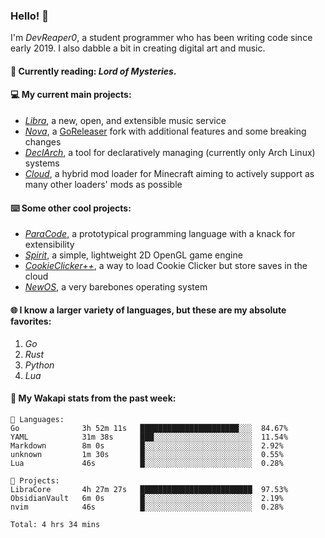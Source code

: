 ### Hello! 👋

I'm _DevReaper0_, a student programmer who has been writing code since early 2019. I also dabble a bit in creating digital art and music.

#### 📖 Currently reading: *Lord of Mysteries*.

#### 💻 My current main projects:

-   _[Libra](https://github.com/LibraMusic)_, a new, open, and extensible music service
-   _[Nova](https://github.com/LibraMusic/Nova)_, a [GoReleaser](https://github.com/goreleaser/goreleaser) fork with additional features and some breaking changes
-   _[DeclArch](https://github.com/DevReaper0/declarch)_, a tool for declaratively managing (currently only Arch Linux) systems
-   _[Cloud](https://github.com/CloudLoaderMC/CloudLoader)_, a hybrid mod loader for Minecraft aiming to actively support as many other loaders' mods as possible

#### ⌨️ Some other cool projects:

-   _[ParaCode](https://github.com/ParaCodeLang/ParaCode)_, a prototypical programming language with a knack for extensibility
-   _[Spirit](https://gitlab.com/DevReaper0/SpiritEngine)_, a simple, lightweight 2D OpenGL game engine
-   _[CookieClicker++](https://github.com/DevReaper0/CookieClickerPlusPlus)_, a way to load Cookie Clicker but store saves in the cloud
-   _[NewOS](https://github.com/DevReaper0/NewOS)_, a very barebones operating system

#### 🌐 I know a larger variety of languages, but these are my absolute favorites:

1. _Go_
2. _Rust_
3. _Python_
4. _Lua_

#### 📡 My Wakapi stats from the past week:

```text
💾 Languages:
Go              3h 52m 11s   ██████████████████████░░░  84.67%
YAML            31m 38s      ███░░░░░░░░░░░░░░░░░░░░░░  11.54%
Markdown        8m 0s        █░░░░░░░░░░░░░░░░░░░░░░░░  2.92%
unknown         1m 30s       █░░░░░░░░░░░░░░░░░░░░░░░░  0.55%
Lua             46s          █░░░░░░░░░░░░░░░░░░░░░░░░  0.28%

💼 Projects:
LibraCore       4h 27m 27s   █████████████████████████  97.53%
ObsidianVault   6m 0s        █░░░░░░░░░░░░░░░░░░░░░░░░  2.19%
nvim            46s          █░░░░░░░░░░░░░░░░░░░░░░░░  0.28%

Total: 4 hrs 34 mins
```
